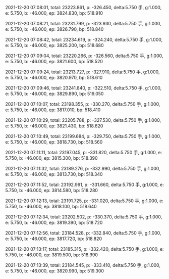 2021-12-20 07:08:01, total: 23223.861, p: -326.450, delta:5.750 手, g:1.000, e: 5.750, b: -46.000, ep: 3824.830, bp: 518.910

2021-12-20 07:08:21, total: 23231.799, p: -323.930, delta:5.750 手, g:1.000, e: 5.750, b: -46.000, ep: 3826.790, bp: 518.840

2021-12-20 07:08:42, total: 23234.619, p: -324.240, delta:5.750 手, g:1.000, e: 5.750, b: -46.000, ep: 3825.200, bp: 518.680

2021-12-20 07:09:04, total: 23220.266, p: -326.560, delta:5.750 手, g:1.000, e: 5.750, b: -46.000, ep: 3821.600, bp: 518.520

2021-12-20 07:09:24, total: 23213.727, p: -327.910, delta:5.750 手, g:1.000, e: 5.750, b: -46.000, ep: 3820.970, bp: 518.610

2021-12-20 07:09:46, total: 23241.840, p: -322.510, delta:5.750 手, g:1.000, e: 5.750, b: -46.000, ep: 3829.890, bp: 519.050

2021-12-20 07:10:07, total: 23198.355, p: -330.270, delta:5.750 手, g:1.000, e: 5.750, b: -46.000, ep: 3817.010, bp: 518.410

2021-12-20 07:10:29, total: 23205.788, p: -327.530, delta:5.750 手, g:1.000, e: 5.750, b: -46.000, ep: 3821.430, bp: 518.620

2021-12-20 07:10:49, total: 23199.684, p: -329.750, delta:5.750 手, g:1.000, e: 5.750, b: -46.000, ep: 3818.730, bp: 518.560

2021-12-20 07:11:11, total: 23197.045, p: -331.820, delta:5.750 手, g:1.000, e: 5.750, b: -46.000, ep: 3815.300, bp: 518.390

2021-12-20 07:11:32, total: 23189.276, p: -332.990, delta:5.750 手, g:1.000, e: 5.750, b: -46.000, ep: 3813.730, bp: 518.340

2021-12-20 07:11:52, total: 23192.991, p: -331.660, delta:5.750 手, g:1.000, e: 5.750, b: -46.000, ep: 3814.580, bp: 518.280

2021-12-20 07:12:13, total: 23191.725, p: -331.020, delta:5.750 手, g:1.000, e: 5.750, b: -46.000, ep: 3818.100, bp: 518.640

2021-12-20 07:12:34, total: 23202.502, p: -330.370, delta:5.750 手, g:1.000, e: 5.750, b: -46.000, ep: 3819.390, bp: 518.720

2021-12-20 07:12:56, total: 23184.528, p: -332.840, delta:5.750 手, g:1.000, e: 5.750, b: -46.000, ep: 3817.720, bp: 518.820

2021-12-20 07:13:17, total: 23185.315, p: -332.420, delta:5.750 手, g:1.000, e: 5.750, b: -46.000, ep: 3819.500, bp: 518.990

2021-12-20 07:13:39, total: 23184.545, p: -333.410, delta:5.750 手, g:1.000, e: 5.750, b: -46.000, ep: 3820.990, bp: 519.300